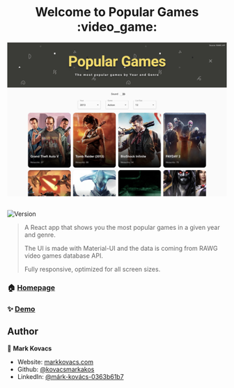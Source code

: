 <h1 align="center">Welcome to Popular Games :video_game:</h1>

![screenshot1](public/thumbnail/thumbnail.jpeg?raw=true)

##

<p>
  <img alt="Version" src="https://img.shields.io/badge/version-0.1.0-blue.svg?cacheSeconds=2592000" />
</p>

> A React app that shows you the most popular games in a given year and genre.
>
> The UI is made with Material-UI and the data is coming from RAWG video games database API.
>
> Fully responsive, optimized for all screen sizes.

### 🏠 [Homepage](https://github.com/kovacsmarkakos/popular-games)

### ✨ [Demo](https://kovacsmarkakos.github.io/popular-games/)

## Author

👤 **Mark Kovacs**

- Website: [markkovacs.com](https://markkovacs.com)
- Github: [@kovacsmarkakos](https://github.com/kovacsmarkakos)
- LinkedIn: [@márk-kovács-0363b61b7](https://linkedin.com/in/márk-kovács-0363b61b7)
